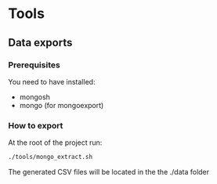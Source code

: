 # Tools

## Data exports

### Prerequisites

You need to have installed:

- mongosh
- mongo (for mongoexport)

### How to export

At the root of the project run:

```sh
./tools/mongo_extract.sh
```

The generated CSV files will be located in the the ./data folder
